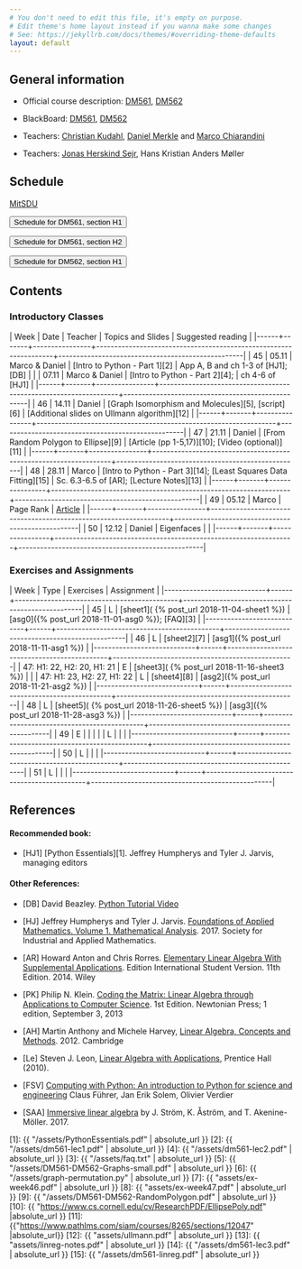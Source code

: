```yaml
---
# You don't need to edit this file, it's empty on purpose.
# Edit theme's home layout instead if you wanna make some changes
# See: https://jekyllrb.com/docs/themes/#overriding-theme-defaults
layout: default
---
```




## General information

- Official course description:
  [DM561](https://odinlister.sdu.dk/fagbesk/internkode/DM561/), [DM562](https://odinlister.sdu.dk/fagbesk/internkode/DM562/)

- BlackBoard: [DM561](https://e-learn.sdu.dk/webapps/blackboard/execute/courseMain?course_id=_390707_1), [DM562](https://e-learn.sdu.dk/webapps/blackboard/execute/courseMain?course_id=_390712_1)


- Teachers: [Christian Kudahl](https://imada.sdu.dk/~kudahl/), [Daniel Merkle](https://imada.sdu.dk/~daniel) and [Marco Chiarandini](https://imada.sdu.dk/~marco)


- Teachers: [Jonas Herskind Sejr](http://findresearcher.sdu.dk:8080/portal/en/person/sejr), Hans Kristian Anders Møller

<!-- hmoel15@student.sdu.dk -->

## Schedule

<a href="https://mitsdu.sdu.dk/skema/activity/N330024101/e18">MitSDU</a>


<button onclick="myFunction('h1')" class="w3-btn w3-cell
w3-left-align">Schedule for DM561, section H1 <i class="fa fa-caret-down"></i></button>
<div id="h1" class="w3-container w3-hide">

<div class="w3-responsive">

<!--
<iframe src="https://calendar.google.com/calendar/embed?showTitle=0&amp;showPrint=0&amp;showCalendars=0&amp;showTz=0&amp;height=600&amp;wkst=1&amp;bgcolor=%23FFFFFF&amp;src=egkljh81e5gn1qa11drhvli5g1quqn6e%40import.calendar.google.com&amp;color=%23853104&amp;src=i1sgtn4cueuhfc0o5u0aao73ikbrkuol%40import.calendar.google.com&amp;color=%23853104&amp;src=e_2_en%23weeknum%40group.v.calendar.google.com&amp;color=%23B1365F&amp;ctz=Europe%2FCopenhagen" style="border-width:0" width="960" height="600" frameborder="0" scrolling="no"></iframe>
-->

<div w3-include-html="./assets/dm561_h1.html"></div> 
<script>
w3.includeHTML();
</script>
</div>
</div>



<button onclick="myFunction('h2')" class="w3-btn w3-cell
w3-left-align">Schedule for DM561, section H2 <i class="fa fa-caret-down"></i></button>
<div id="h2" class="w3-container w3-hide">

<div class="w3-responsive">

<div w3-include-html="./assets/dm561_h2.html"></div> 
<script>
w3.includeHTML();
</script>
</div>
</div>





<button onclick="myFunction('dm562h2')" class="w3-btn w3-cell
w3-left-align">Schedule for DM562, section H1 <i class="fa fa-caret-down"></i></button>
<div id="dm562h2" class="w3-container w3-hide">

<div class="w3-responsive">

<div w3-include-html="./assets/dm562_h1.html"></div> 
<script>
w3.includeHTML();
</script>
</div>
</div>





## Contents

### Introductory Classes


| Week |  Date | Teacher        | Topics and Slides  	                                      | Suggested reading                                 |
|------+-------+----------------+------------------------------------------------------------------+---------------------------------------------------|
|   45 | 05.11 | Marco & Daniel | [Intro to Python - Part 1][2]                                    | App A, B and ch 1-3 of [HJ1]; [DB]                |
|      | 07.11 | Marco & Daniel | [Intro to Python - Part 2][4];                                   | ch 4-6 of [HJ1]                                   |
|------+-------+----------------+------------------------------------------------------------------+---------------------------------------------------|
|   46 | 14.11 | Daniel         | [Graph Isomorphism and Molecules][5], [script][6]                | [Additional slides on Ullmann algorithm][12]      |
|------+-------+----------------+------------------------------------------------------------------+---------------------------------------------------|
|   47 | 21.11 | Daniel         | [From Random Polygon to Ellipse][9]                              | [Article (pp 1-5,17)][10]; [Video (optional)][11] |
|------+-------+----------------+------------------------------------------------------------------+---------------------------------------------------|
|   48 | 28.11 | Marco          | [Intro to Python - Part 3][14]; [Least Squares Data Fitting][15] | Sc. 6.3-6.5 of [AR]; [Lecture Notes][13]          |
|------+-------+----------------+------------------------------------------------------------------+---------------------------------------------------|
|   49 | 05.12 | Marco          | Page Rank                                                        |                       [Article](https://doi.org/10.1016/S0169-7552(98)00110-X)                            |
|------+-------+----------------+------------------------------------------------------------------+---------------------------------------------------|
|   50 | 12.12 | Daniel         | Eigenfaces                                                       |                                                   |
|------+-------+----------------+------------------------------------------------------------------+---------------------------------------------------|



### Exercises and Assignments

|                       Week | Type | Exercises  	                         | Assignment                                       |
|----------------------------+------+---------------------------------------------+--------------------------------------------------|
|                         45 | L    | [sheet1]( {% post_url 2018-11-04-sheet1 %}) | [asg0]({% post_url 2018-11-01-asg0 %}); [FAQ][3] |
|----------------------------+------+---------------------------------------------+--------------------------------------------------|
|                         46 | L    | [sheet2][7]                                 | [asg1]({% post_url 2018-11-11-asg1 %})           |
|----------------------------+------+---------------------------------------------+--------------------------------------------------|
| 47: H1: 22, H2: 20, H1: 21 | E    | [sheet3]( {% post_url 2018-11-16-sheet3 %}) |                                                  |
| 47: H1: 23, H2: 27, H1: 22 | L    | [sheet4][8]                                 | [asg2]({% post_url 2018-11-21-asg2 %})           |
|----------------------------+------+---------------------------------------------+--------------------------------------------------|
|                         48 | L    | [sheet5]( {% post_url 2018-11-26-sheet5 %}) | [asg3]({% post_url 2018-11-28-asg3 %})           |
|----------------------------+------+---------------------------------------------+--------------------------------------------------|
|                         49 | E    |                                             |                                                  |
|                            | L    |                                             |                                                  |
|----------------------------+------+---------------------------------------------+--------------------------------------------------|
|                         50 | L    |                                             |                                                  |
|----------------------------+------+---------------------------------------------+--------------------------------------------------|
|                         51 | L    |                                             |                                                  |
|----------------------------+------+---------------------------------------------+--------------------------------------------------|



## References 

#### Recommended book:

- [HJ1] [Python Essentials][1]. Jeffrey Humpherys and Tyler J. Jarvis, managing editors

<!--
- [HJ2] [Labs for Foundations of Applied Mathematics. Volume 1. Mathematical Analysis](2)
  Jeffrey Humpherys and Tyler J. Jarvis, managing editors
-->

  
#### Other References:

- [DB] David Beazley. [Python Tutorial Video](https://www.youtube.com/watch?v=lyDLAutA88s)

- [HJ] Jeffrey Humpherys and Tyler
  J. Jarvis. [Foundations of Applied Mathematics. Volume 1. Mathematical Analysis](http://bookstore.siam.org/ot152/). 2017. Society
  for Industrial and Applied Mathematics.

- [AR] Howard Anton and Chris Rorres. [Elementary Linear Algebra With
  Supplemental Applications](http://eu.wiley.com/WileyCDA/WileyTitle/productCd-1118677455.html). Edition
  International Student Version. 11th Edition. 2014. Wiley


- [PK] Philip N. Klein. [Coding the Matrix: Linear Algebra through
  Applications to Computer
  Science](https://www.amazon.com/dp/0615880991/). 1st Edition.
  Newtonian Press; 1 edition, September 3, 2013

 

- [AH] Martin Anthony and Michele Harvey, [Linear Algebra, Concepts and Methods](http://www.cambridge.org/us/academic/subjects/mathematics/algebra/linear-algebra-concepts-and-methods). 2012. Cambridge


- [Le] Steven J. Leon, [Linear Algebra with
  Applications](http://wps.aw.com/leon_linearalg_9/), Prentice Hall
  (2010).


- [FSV] [Computing with Python: An introduction to Python for science and engineering](http://www.pearson.ch/1471/9780273786436/Computing-with-Python-An-introduction-to.aspx)
  Claus Führer, Jan Erik Solem, Olivier Verdier



- [SAA] [Immersive linear algebra](http://immersivemath.com/ila/index.html) by J. Ström, K. Åström, and
  T. Akenine-Möller. 2017.




[1]: {{ "/assets/PythonEssentials.pdf" | absolute_url }}
[2]: {{ "/assets/dm561-lec1.pdf" | absolute_url }}
[4]: {{ "/assets/dm561-lec2.pdf" | absolute_url }}
[3]: {{ "/assets/faq.txt" | absolute_url }}
[5]: {{ "/assets/DM561-DM562-Graphs-small.pdf" | absolute_url }}
[6]: {{ "/assets/graph-permutation.py" | absolute_url }}
[7]: {{ "assets/ex-week46.pdf" | absolute_url }}
[8]: {{ "assets/ex-week47.pdf" | absolute_url }}
[9]: {{ "/assets/DM561-DM562-RandomPolygon.pdf" | absolute_url }}
[10]: {{ "https://www.cs.cornell.edu/cv/ResearchPDF/EllipsePoly.pdf" |absolute_url }}
[11]: {{"https://www.pathlms.com/siam/courses/8265/sections/12047" |absolute_url}}
[12]: {{ "assets/ullmann.pdf" | absolute_url }}
[13]: {{ "assets/linreg-notes.pdf" | absolute_url }}
[14]: {{ "/assets/dm561-lec3.pdf" | absolute_url }}
[15]: {{ "/assets/dm561-linreg.pdf" | absolute_url }}
